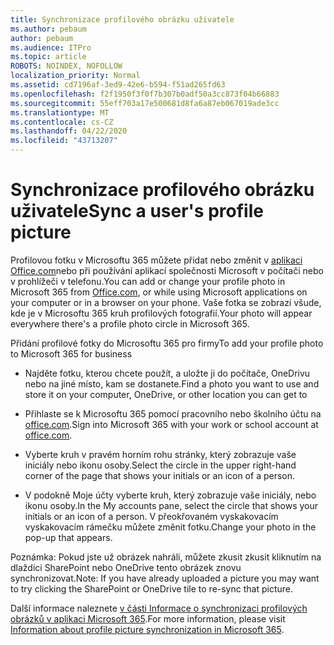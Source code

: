 ```yaml
---
title: Synchronizace profilového obrázku uživatele
ms.author: pebaum
author: pebaum
ms.audience: ITPro
ms.topic: article
ROBOTS: NOINDEX, NOFOLLOW
localization_priority: Normal
ms.assetid: cd7196af-3ed9-42e6-b594-f51ad265fd63
ms.openlocfilehash: f2f1950f3f0f7b307b0adf50a3cc873f04b66883
ms.sourcegitcommit: 55eff703a17e500681d8fa6a87eb067019ade3cc
ms.translationtype: MT
ms.contentlocale: cs-CZ
ms.lasthandoff: 04/22/2020
ms.locfileid: "43713207"
---
```

# <a name="sync-a-users-profile-picture"></a><span data-ttu-id="78c09-102">Synchronizace profilového obrázku uživatele</span><span class="sxs-lookup"><span data-stu-id="78c09-102">Sync a user's profile picture</span></span>

<span data-ttu-id="78c09-103">Profilovou fotku v Microsoftu 365 můžete přidat nebo změnit v [aplikaci Office.com](https://www.office.com)nebo při používání aplikací společnosti Microsoft v počítači nebo v prohlížeči v telefonu.</span><span class="sxs-lookup"><span data-stu-id="78c09-103">You can add or change your profile photo in Microsoft 365 from [Office.com](https://www.office.com), or while using Microsoft applications on your computer or in a browser on your phone.</span></span> <span data-ttu-id="78c09-104">Vaše fotka se zobrazí všude, kde je v Microsoftu 365 kruh profilových fotografií.</span><span class="sxs-lookup"><span data-stu-id="78c09-104">Your photo will appear everywhere there's a profile photo circle in Microsoft 365.</span></span>

<span data-ttu-id="78c09-105">Přidání profilové fotky do Microsoftu 365 pro firmy</span><span class="sxs-lookup"><span data-stu-id="78c09-105">To add your profile photo to Microsoft 365 for business</span></span>

- <span data-ttu-id="78c09-106">Najděte fotku, kterou chcete použít, a uložte ji do počítače, OneDrivu nebo na jiné místo, kam se dostanete.</span><span class="sxs-lookup"><span data-stu-id="78c09-106">Find a photo you want to use and store it on your computer, OneDrive, or other location you can get to</span></span>

- <span data-ttu-id="78c09-107">Přihlaste se k Microsoftu 365 pomocí pracovního nebo školního účtu na [office.com](https://www.office.com).</span><span class="sxs-lookup"><span data-stu-id="78c09-107">Sign into Microsoft 365 with your work or school account at [office.com](https://www.office.com).</span></span>

- <span data-ttu-id="78c09-108">Vyberte kruh v pravém horním rohu stránky, který zobrazuje vaše iniciály nebo ikonu osoby.</span><span class="sxs-lookup"><span data-stu-id="78c09-108">Select the circle in the upper right-hand corner of the page that shows your initials or an icon of a person.</span></span>

- <span data-ttu-id="78c09-109">V podokně Moje účty vyberte kruh, který zobrazuje vaše iniciály, nebo ikonu osoby.</span><span class="sxs-lookup"><span data-stu-id="78c09-109">In the My accounts pane, select the circle that shows your initials or an icon of a person.</span></span> <span data-ttu-id="78c09-110">V přeokřovaném vyskakovacím vyskakovacím rámečku můžete změnit fotku.</span><span class="sxs-lookup"><span data-stu-id="78c09-110">Change your photo in the pop-up that appears.</span></span>

<span data-ttu-id="78c09-111">Poznámka: Pokud jste už obrázek nahráli, můžete zkusit zkusit kliknutím na dlaždici SharePoint nebo OneDrive tento obrázek znovu synchronizovat.</span><span class="sxs-lookup"><span data-stu-id="78c09-111">Note: If you have already uploaded a picture you may want to try clicking the SharePoint or OneDrive tile to re-sync that picture.</span></span>

<span data-ttu-id="78c09-112">Další informace naleznete [v části Informace o synchronizaci profilových obrázků v aplikaci Microsoft 365](https://support.office.com/article/information-about-profile-picture-synchronization-in-office-365-20594d76-d054-4af4-a660-401133e3d48a).</span><span class="sxs-lookup"><span data-stu-id="78c09-112">For more information, please visit [Information about profile picture synchronization in Microsoft 365](https://support.office.com/article/information-about-profile-picture-synchronization-in-office-365-20594d76-d054-4af4-a660-401133e3d48a).</span></span>
